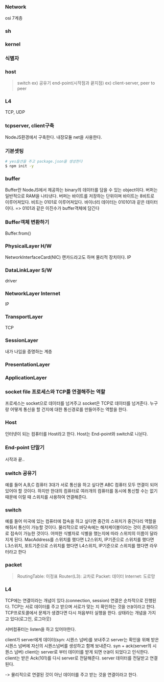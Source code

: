### Network
osi 7계층

### sh


### kernel


### 식별자


### host
> switch
ex) 공유기
>end-point(시작점과 끝지점)
ex) client-server, peer to peer


### L4
TCP, UDP


### tcpserver, client구축
NodeJS환경에서 구축한다.
내장모듈 net을 사용한다.

### 기본셋팅
```sh
# yes옵션을 주고 package.json을 생성한다
$ npm init -y
```

### buffer
Buffer란 NodeJS에서 제공하는 binary의 데이터를 담을 수 있는 object이다.
버퍼는 일반적으로 RAM을 나타낸다. 버퍼는 바이트를 저장하는 단위이며 바이트는 8비트로 이루어져있다.
비트는 0101로 이루어져있다.
바이너리 데이터는 010101과 같은 데이터이다.
=> 0101과 같은 이진수가 buffer객체에 담긴다


### Buffer객체 변환하기
Buffer.from()


### PhysicalLayer H/W
NetworkInterfaceCard(NIC) 랜카드라고도 하며 물리적 장치이다. IP

### DataLinkLayer S/W
driver

### NetworkLayer Internet
IP

### TransportLayer
TCP

### SessionLayer
내가 나임을 증명하는 계층


### PresentationLayer


### ApplicationLayer


### socket file 프로세스와 TCP를 연결해주는 역할
프로세스는 socket으로 데이터를 넘겨주고 socket은 TCP로 데이터를 넘겨준다.
누구랑 어떻게 통신을 할 건지에 대한 통신경로를 만들어주는 역할을 한다.                                                   


### Host
인터넷이 되는 컴퓨터를 Host라고 한다.
Host는 End-point와 switch로 나뉜다.


### End-point 단말기
시작과 끝..


### switch 공유기
예를 들어 A,B,C 컴퓨터 3대가 서로 통신을 하고 싶다면 ABC 컴퓨터 모두 연결이 되어 있어야 할 것이다.
하지만 한대의 컴퓨터로 여러개의 컴퓨터를 동시에 통신할 수는 없기 때문에 이럴 때 스위치를 사용하여
연결해준다.  


### switch
예를 들어 미국에 있는 컴퓨터에 접속을 하고 싶다면 중간의 스위치가 중간다리 역할을 해줘서 통신이 가능할 것이다.
물리적으로 바닷속에는 해저케이블이라는 것이 존재하므로 접속이 가능한 것이다.
어떠한 식별자로 식별을 했는지에 따라 스위치의 이름이 달라지게 된다.
MacAddress를 스위치를 했다면 L2스위치, IP기준으로 스위치를 했다면 L3스위치, 포트기준으로 스위치를 했다면 L4스위치,
IP기준으로 스위치를 했다면 라우터라고 한다


### packet

> RoutingTable: 이정표
> Router(L3): 교차로
> Packet: 데이터
> Internet: 도로망


### L4
TCP에는 연결이라는 개념이 있다.(connection, session)
연결은 순차적으로 진행된다.
TCP는 서로 데이터를 주고 받으며 서로가 맞는 지 확인하는 것을 `연결`이라고 한다.
TCP프로토콜에서 문제가 생겼다면 다시 처음부터 실행을 한다.
상태라는 개념을 가지고 있다(로그인, 로그아웃)

 
서버컴퓨터는 listen을 하고 있어야한다.


client가 server에게 데이터(syn: 시퀀스 넘버)를 보내주고
server는 확인을 위해 받은 시퀀스 넘버에 자신의 시퀀스넘버를 생성하고 함께 보내준다.
syn + ack(server의 시퀀스 넘버)
client는 server로 부터 데이터를 받게 되면 `연결`이 되었다고 인식한다.
client는 받은 Ack(101)를 다시 server로 전달해준다.
server 데이터를 전달받고 연결된다.

-> 물리적으로 연결된 것이 아닌 데이터를 주고 받는 것을 연결이라고 한다.